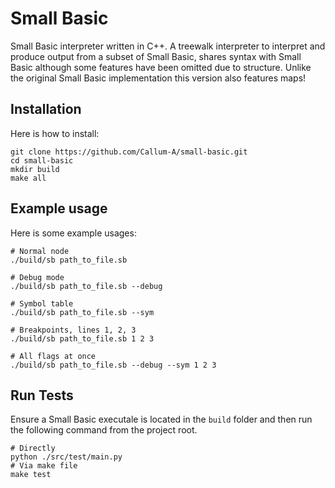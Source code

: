# Small Basic

Small Basic interpreter written in C++.
A treewalk interpreter to interpret and produce output from a subset of Small Basic,
shares syntax with Small Basic although some features have been omitted due to structure.
Unlike the original Small Basic implementation this version also features maps!

## Installation

Here is how to install:

```shell
git clone https://github.com/Callum-A/small-basic.git
cd small-basic
mkdir build
make all
```

## Example usage
Here is some example usages:
```shell
# Normal node
./build/sb path_to_file.sb

# Debug mode
./build/sb path_to_file.sb --debug

# Symbol table
./build/sb path_to_file.sb --sym

# Breakpoints, lines 1, 2, 3
./build/sb path_to_file.sb 1 2 3

# All flags at once
./build/sb path_to_file.sb --debug --sym 1 2 3
```

## Run Tests

Ensure a Small Basic executale is located in the `build` folder and then
run the following command from the project root.
```shell
# Directly
python ./src/test/main.py
# Via make file
make test
```